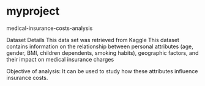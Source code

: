 # myproject
medical-insurance-costs-analysis


Dataset Details
This data set was retrieved from Kaggle
This dataset contains information on the relationship between personal attributes (age, gender, BMI, children dependents, smoking habits), geographic factors, and their impact on medical insurance charges

Objective of analysis:
It can be used to study how these attributes influence insurance costs.

